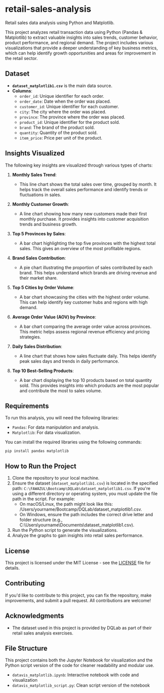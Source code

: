 # retail-sales-analysis
Retail sales data analysis using Python and Matplotlib.

This project analyzes retail transaction data using Python (Pandas & Matplotlib) to extract valuable insights into sales trends, customer behavior, product performance, and regional demand. The project includes various visualizations that provide a deeper understanding of key business metrics, which can help identify growth opportunities and areas for improvement in the retail sector.

## Dataset
- **`dataset_matplotlib1.csv`** is the main data source.
- **Columns**:
  - `order_id`: Unique identifier for each order.
  - `order_date`: Date when the order was placed.
  - `customer_id`: Unique identifier for each customer.
  - `city`: The city where the order was placed.
  - `province`: The province where the order was placed.
  - `product_id`: Unique identifier for the product sold.
  - `brand`: The brand of the product sold.
  - `quantity`: Quantity of the product sold.
  - `item_price`: Price per unit of the product.

## Insights Visualized
The following key insights are visualized through various types of charts:

1. **Monthly Sales Trend**:
   - This line chart shows the total sales over time, grouped by month. It helps track the overall sales performance and identify trends or fluctuations in sales.

2. **Monthly Customer Growth**:
   - A line chart showing how many new customers made their first monthly purchase. It provides insights into customer acquisition trends and business growth.

3. **Top 5 Provinces by Sales**:
   - A bar chart highlighting the top five provinces with the highest total sales. This gives an overview of the most profitable regions.

4. **Brand Sales Contribution**:
   - A pie chart illustrating the proportion of sales contributed by each brand. This helps understand which brands are driving revenue and their market share.

5. **Top 5 Cities by Order Volume**:
   - A bar chart showcasing the cities with the highest order volume. This can help identify key customer hubs and regions with high demand.

6. **Average Order Value (AOV) by Province**:
   - A bar chart comparing the average order value across provinces. This metric helps assess regional revenue efficiency and pricing strategies.

7. **Daily Sales Distribution**:
   - A line chart that shows how sales fluctuate daily. This helps identify peak sales days and trends in daily performance.

8. **Top 10 Best-Selling Products**:
   - A bar chart displaying the top 10 products based on total quantity sold. This provides insights into which products are the most popular and contribute the most to sales volume.

## Requirements
To run this analysis, you will need the following libraries:
- `Pandas`: For data manipulation and analysis.
- `Matplotlib`: For data visualization.

You can install the required libraries using the following commands:
```
pip install pandas matplotlib
```

## How to Run the Project
1. Clone the repository to your local machine.
2. Ensure the dataset (`dataset_matplotlib1.csv`) is located in the specified path: `C:\FAWAZUL\Bootcamp\DQLab\dataset_matplotlib1.csv`.
   If you're using a different directory or operating system, you must update the file path in the script. For example:
   - On macOS/Linux, the path might look like this: /Users/yourname/Bootcamp/DQLab/dataset_matplotlib1.csv.
   - On Windows, ensure the path includes the correct drive letter and folder structure (e.g., C:\Users\yourname\Documents\dataset_matplotlib1.csv).
4. Run the Python script to generate the visualizations.
5. Analyze the graphs to gain insights into retail sales performance.

## License
This project is licensed under the MIT License - see the [LICENSE](LICENSE) file for details.

## Contributing
If you'd like to contribute to this project, you can fix the repository, make improvements, and submit a pull request. All contributions are welcome!

## Acknowledgments
- The dataset used in this project is provided by DQLab as part of their retail sales analysis exercises.

## File Structure
This project contains both the Jupyter Notebook for visualization and the Python script version of the code for cleaner readability and modular use.
- `datavis_matplotlib.ipynb`: Interactive notebook with code and visualization
- `datavis_matplotlib_script.py`: Clean script version of the notebook
